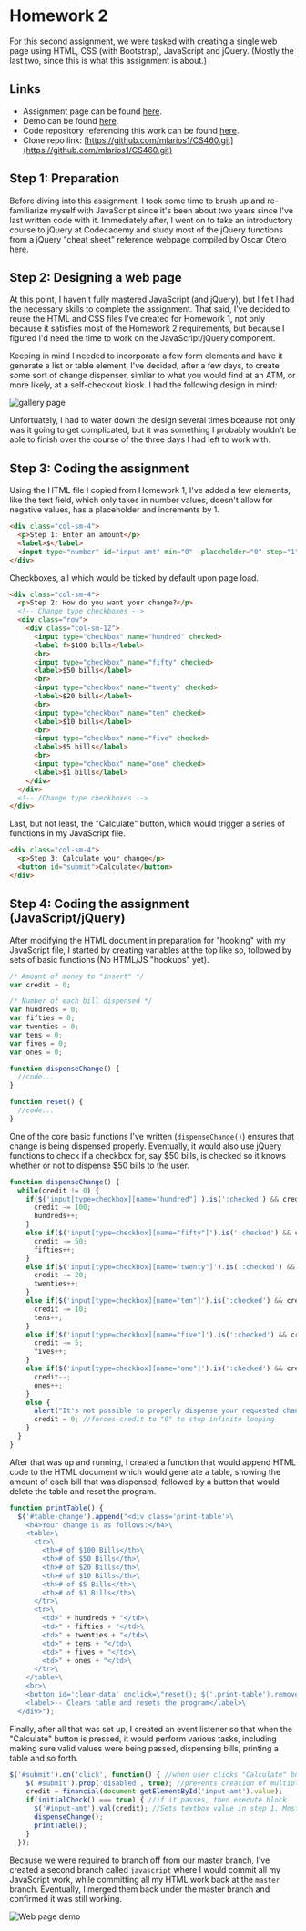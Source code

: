 # Homework 2

For this second assignment, we were tasked with creating a single web page using HTML, CSS (with Bootstrap), JavaScript and jQuery. (Mostly the last two, since this is what this assignment is about.)

## Links

* Assignment page can be found [here](http://www.wou.edu/~morses/classes/cs46x/assignments/HW2.html).
* Demo can be found [here](https://mlarios1.github.io/CS460/hw2/).
* Code repository referencing this work can be found [here](https://github.com/mlarios1/CS460/tree/master/hw2).
* Clone repo link: [https://github.com/mlarios1/CS460.git](https://github.com/mlarios1/CS460.git)

## Step 1: Preparation

Before diving into this assignment, I took some time to brush up and re-familiarize myself with JavaScript since it's been about two years since I've last written code with it. Immediately after, I went on to take an introductory course to jQuery at Codecademy and study most of the jQuery functions from a jQuery "cheat sheet" reference webpage compiled by Oscar Otero [here](https://oscarotero.com/jquery/).

## Step 2: Designing a web page

At this point, I haven't fully mastered JavaScript (and jQuery), but I felt I had the necessary skills to complete the assignment. That said, I've decided to reuse the HTML and CSS files I've created for Homework 1, not only because it satisfies most of the Homework 2 requirements, but because I figured I'd need the time to work on the JavaScript/jQuery component.

Keeping in mind I needed to incorporate a few form elements and have it generate a list or table element, I've decided, after a few days, to create some sort of change dispenser, simliar to what you would find at an ATM, or more likely, at a self-checkout kiosk. I had the following design in mind:

![gallery page](https://mlarios1.github.io/mlarios1.github.io/CS460/HW2/hw2_design.jpg)

Unfortuately, I had to water down the design several times bceause not only was it going to get complicated, but it was something I probably wouldn't be able to finish over the course of the three days I had left to work with.

## Step 3: Coding the assignment

Using the HTML file I copied from Homework 1, I've added a few elements, like the text field, which only takes in number values, doesn't allow for negative values, has a placeholder and increments by 1.
```html
<div class="col-sm-4">
  <p>Step 1: Enter an amount</p>
  <label>$</label>
  <input type="number" id="input-amt" min="0"  placeholder="0" step="1">
</div>
```

Checkboxes, all which would be ticked by default upon page load.
```html
<div class="col-sm-4">
  <p>Step 2: How do you want your change?</p>
  <!-- Change type checkboxes -->
  <div class="row">
    <div class="col-sm-12">
      <input type="checkbox" name="hundred" checked>
      <label f>$100 bills</label>
      <br>
      <input type="checkbox" name="fifty" checked>
      <label>$50 bills</label>
      <br>
      <input type="checkbox" name="twenty" checked>
      <label>$20 bills</label>
      <br>
      <input type="checkbox" name="ten" checked>
      <label>$10 bills</label>
      <br>
      <input type="checkbox" name="five" checked>
      <label>$5 bills</label>
      <br>
      <input type="checkbox" name="one" checked>
      <label>$1 bills</label>
    </div>
  </div>
  <!-- /Change type checkboxes -->
</div>
```

Last, but not least, the "Calculate" button, which would trigger a series of functions in my JavaScript file.
```html
<div class="col-sm-4">
  <p>Step 3: Calculate your change</p>
  <button id="submit">Calculate</button>
</div>
```

## Step 4: Coding the assignment (JavaScript/jQuery)

After modifying the HTML document in preparation for "hooking" with my JavaScript file, I started by creating variables at the top like so, followed by sets of basic functions (No HTML/JS "hookups" yet).
```javascript
/* Amount of money to "insert" */
var credit = 0;

/* Number of each bill dispensed */
var hundreds = 0;
var fifties = 0;
var twenties = 0;
var tens = 0;
var fives = 0;
var ones = 0;

function dispenseChange() {
  //code...
}

function reset() {
  //code...
}
```

One of the core basic functions I've written (```dispenseChange()```) ensures that change is being dispensed properly. Eventually, it would also use jQuery functions to check if a checkbox for, say $50 bills, is checked so it knows whether or not to dispense $50 bills to the user.
```javascript
function dispenseChange() {
  while(credit != 0) {
    if($('input[type=checkbox][name="hundred"]').is(':checked') && credit % 100 === 0) {
      credit -= 100;
      hundreds++;
    }
    else if($('input[type=checkbox][name="fifty"]').is(':checked') && credit % 50 === 0) {
      credit -= 50;
      fifties++;
    }
    else if($('input[type=checkbox][name="twenty"]').is(':checked') && credit % 20 === 0) {
      credit -= 20;
      twenties++;
    }
    else if($('input[type=checkbox][name="ten"]').is(':checked') && credit % 10 === 0) {
      credit -= 10;
      tens++;
    }
    else if($('input[type=checkbox][name="five"]').is(':checked') && credit % 5 === 0) {
      credit -= 5;
      fives++;
    }
    else if($('input[type=checkbox][name="one"]').is(':checked') && credit % 1 === 0) {
      credit--;
      ones++;
    }
    else {
      alert("It's not possible to properly dispense your requested change with the amount you entered and/or the checkboxes you ticked. Click the \"Start over\" button to try again.");
      credit = 0; //forces credit to "0" to stop infinite looping
    }
  }
}
```

After that was up and running, I created a function that would append HTML code to the HTML document which would generate a table, showing the amount of each bill that was dispensed, followed by a button that would delete the table and reset the program.
```javascript
function printTable() {
  $('#table-change').append("<div class='print-table'>\
    <h4>Your change is as follows:</h4>\
    <table>\
      <tr>\
        <th># of $100 Bills</th>\
        <th># of $50 Bills</th>\
        <th># of $20 Bills</th>\
        <th># of $10 Bills</th>\
        <th># of $5 Bills</th>\
        <th># of $1 Bills</th>\
      </tr>\
      <tr>\
        <td>" + hundreds + "</td>\
        <td>" + fifties + "</td>\
        <td>" + twenties + "</td>\
        <td>" + tens + "</td>\
        <td>" + fives + "</td>\
        <td>" + ones + "</td>\
      </tr>\
    </table>\
    <br>\
    <button id='clear-data' onclick=\"reset(); $('.print-table').remove();\">Start over</button>\
    <label>-- Clears table and resets the program</label>\
  </div>");
```

Finally, after all that was set up, I created an event listener so that when the "Calculate" button is pressed, it would perform various tasks, including making sure valid values were being passed, dispensing bills, printing a table and so forth.
```javascript
$('#submit').on('click', function() { //when user clicks "Calculate" button
    $('#submit').prop('disabled', true); //prevents creation of multiple tables
    credit = financial(document.getElementById('input-amt').value);
    if(initialCheck() === true) { //if it passes, then execute block
      $('#input-amt').val(credit); //Sets textbox value in step 1. Mostly if user enters floating-point value (i.e. 0.001)
      dispenseChange();
      printTable();
    }
  });
```
Because we were required to branch off from our master branch, I've created a second branch called ```javascript``` where I would commit all my JavaScript work, while committing all my HTML work back at the ```master``` branch. Eventually, I merged them back under the master branch and confirmed it was still working.

![Web page demo](https://mlarios1.github.io/mlarios1.github.io/CS460/HW2/hw2.png)
